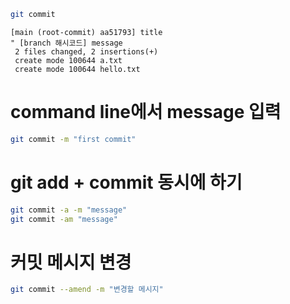 ```zsh
git commit
```

```vim
[main (root-commit) aa51793] title
" [branch 해시코드] message
 2 files changed, 2 insertions(+)
 create mode 100644 a.txt
 create mode 100644 hello.txt
```

# command line에서 message 입력

```zsh
git commit -m "first commit"
```

# git add + commit 동시에 하기

```zsh
git commit -a -m "message"
git commit -am "message"
```

# 커밋 메시지 변경

```bash
git commit --amend -m "변경할 메시지"
```
